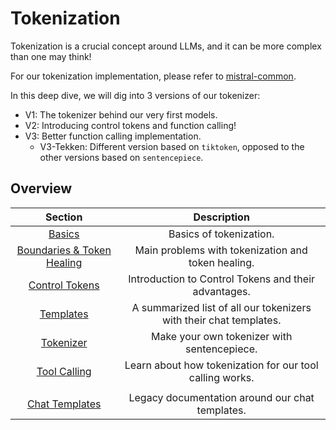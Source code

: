 # Tokenization

Tokenization is a crucial concept around LLMs, and it can be more complex than one may think!

For our tokenization implementation, please refer to [mistral-common](https://github.com/mistralai/mistral-common).

In this deep dive, we will dig into 3 versions of our tokenizer:
- V1: The tokenizer behind our very first models.
- V2: Introducing control tokens and function calling!
- V3: Better function calling implementation.
    - V3-Tekken: Different version based on `tiktoken`, opposed to the other versions based on `sentencepiece`.

## Overview

| Section                  | Description                                                                 |
|:------------------------:|:---------------------------------------------------------------------------:|
| [Basics](basics.md)               | Basics of tokenization. |
| [Boundaries & Token Healing](boundaries.md)               | Main problems with tokenization and token healing. |
| [Control Tokens](control_tokens.md)               | Introduction to Control Tokens and their advantages. |
| [Templates](templates.md)               | A summarized list of all our tokenizers with their chat templates.           |
| [Tokenizer](tokenizer.md)          | Make your own tokenizer with sentencepiece.                             |
| [Tool Calling](tool_calling.md)          | Learn about how tokenization for our tool calling works.                            |
|          |                            |
| [Chat Templates](chat_templates.md)          | Legacy documentation around our chat templates.                             |
